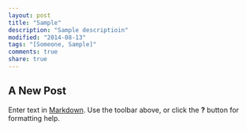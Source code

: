 ```yaml
---
layout: post
title: "Sample"
description: "Sample descriptioin"
modified: "2014-08-13"
tags: "[Someone, Sample]"
comments: true
share: true
---
```


## A New Post

Enter text in [Markdown](http://daringfireball.net/projects/markdown/). Use the toolbar above, or click the **?** button for formatting help.
